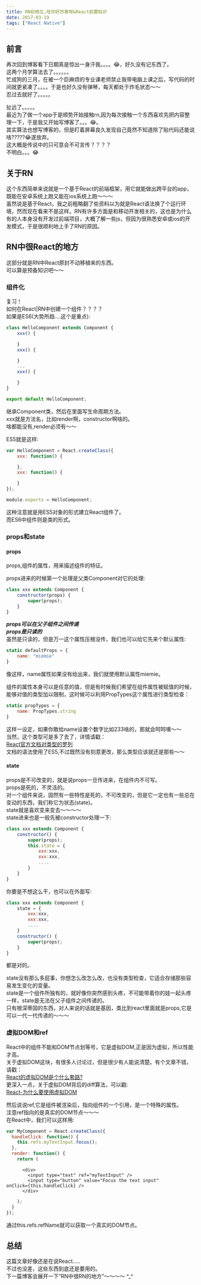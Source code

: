 ```yaml
---
title: RN初相见,哇你好厉害呀&React前置知识
date: 2017-03-19
tags: ["React Native"]
---
```

## 前言
再次回到博客看下日期真是惊出一身汗我。。。。😂，好久没有记东西了。    
这两个月学算法去了。。。。。。      
忙成狗的三月，在被一个巨麻烦的专业课老师禁止我带电脑上课之后，写代码的时间就更紧凑了。。。。于是也好久没有弹琴，每天都处于炸毛状态～～    
忍过去就好了。。。。。       

扯远了。。。。。    
最近为了做一个app于是顺势开始接触rn,因为每次接触一个东西喜欢先把内容整理一下，于是我又开始写博客了。。。😂。   
其实算法也想写博客的，但是盯着屏幕良久发现自己竟然不知道除了贴代码还能说啥?????😂遂放弃。    
这大概是传说中的只可意会不可言传？？？？   
不明白。。。😂      
     
## 关于RN
这个东西简单来说就是一个基于React的前端框架，用它就能做出跨平台的app，既能在安卓系统上跑又能在ios系统上跑～～～   
虽然说是基于React，我之前粗略翻了些资料以为就是React语法换了个运行环境，然而现在看来不是这样。RN有许多方面是和移动开发相关的，这也是为什么有的人本身没有开发过前端项目，大概了解一些js，但因为很熟悉安卓或ios的开发模式，于是很顺利地上手了RN的原因。
   
## RN中很React的地方
这部分就是RN中React原封不动移植来的东西。  
可以算是预备知识吧～～      
   
### 组件化
复习！   
如何在React|RN中创建一个组件？？？？     
如果是ES6(大势所趋....这个是重点):    
   
```js
class HelloComponent extends Component {
    xxx() {

    }
    xxx() {

    }
    ...
    xxx() {

    }
}

export default HelloComponent;
```
继承Component类，然后在里面写生命周期方法。    
xxx就是方法名，比如render啊，constructor啊啥的。     
啥都能没有,render必须有～～    
    
<!-- more --> 

ES5就是这样:    
    
```js
var HelloComponent = React.createClass({
    xxx: function() {

    },
    xxx: function() {

    }
});

module.exports = HelloComponent;
```

这种注意就是用ES5对象的形式建立React组件了。    
而ES6中组件则是类的形式。     
    
### props和state

#### props
props,组件的属性，用来描述组件的特征。  

props进来的时候第一个处理是父类Component对它的处理:    
   
```js
class xxx extends Component {
    constructor(props) {
        super(props);
    }
} 
```

***props可以在父子组件之间传递***    
***props是只读的***    
虽然是只读的，但是万一这个属性压根没传，我们也可以给它先来个默认属性:    

```js
static defaultProps = {
    name: "miemie"
}
```
像这样，name属性如果没有给出来，我们就使用默认属性miemie。     

组件的属性本身可以是任意的值，但是有时候我们希望在组件属性被赋值的时候，能够对值的类型加以限制，这时候可以利用PropTypes这个属性进行类型检查：  
   
```js
static propTypes = {
    name: PropTypes.string
} 
```

这样一设定，如果你敢给name设置个数字比如233啥的，那就会呵呵噢～～   
当然，这个类型可是多了去了，详情请戳：     
[React官方文档对类型的罗列](https://facebook.github.io/react/docs/typechecking-with-proptypes.html)     
文档的语法使用了ES5,不过既然没有刻意更改，那么类型应该就还是那些～～    
   
#### state
props是不可改变的，就是说props一旦传进来，在组件内不可写。    
props是死的，不灵活的。     
对一个组件来说，固然有一些特性是死的，不可改变的，但是它一定也有一些总在变动的东西，我们称它为状态(state)。    
state就是喜欢变来变去～～～～     
state进来也是一般先被constructor处理一下:     
    
```js
class xxx extends Component {
    constructor() {
        super(props);
        this.state = {
            xxx:xxx,
            xxx:xxx,
            ....
        }
    }
}
```
你要是不想这么干，也可以在外面写:    
    
```js
class xxx extends Component {
    state = {
        xxx:xxx,
        xxx:xxx,
        ....
    }
    constructor() {
        super(props);
    }
}
```
都是对的。     
   
state没有那么多屁事，你想怎么改怎么改，也没有类型检查，它适合存储那些容易发生变化的变量。     
state是一个组件所独有的，就好像你突然感到头疼，不可能带着你的娃一起头疼一样，state是无法在父子组件之间传递的。    
只有根深蒂固的东西，对人来说的话就是基因，类比到react里面就是props,它是可以一代一代传递的～～～     
    
### 虚拟DOM和ref
React中的组件不能和DOM节点划等号，它是虚拟DOM,正是因为虚拟，所以性能才高。     
关于虚拟DOM这块，有很多人讨论过，但是很少有人能说清楚。有个文章不错，请戳：  
[React的虚拟DOM是个什么套路?](http://mt.sohu.com/20161019/n470722901.shtml)    
更深入一点，关于虚拟DOM背后的diff算法，可以戳:    
[React-为什么要使用虚拟DOM](http://blog.csdn.net/qiqingjin/article/details/51804138)     
   
然后说说ref,它是组件被渲染后，指向组件的一个引用，是一个特殊的属性。  
注意ref指向的是真实的DOM节点～～～            
在React中，我们可以这样用:     
    
```js
var MyComponent = React.createClass({
  handleClick: function() {
    this.refs.myTextInput.focus();
  },
  render: function() {
    return (
```
```
      <div>
        <input type="text" ref="myTextInput" />
        <input type="button" value="Focus the text input"         onClick={this.handleClick} />
      </div>
```
```js
    );
  }
});
```
通过this.refs.refName就可以获取一个真实的DOM节点。      
     
## 总结
这篇文章好像还是在说React.....    
不过也没差，这些东西到底还是要用的。      
下一篇博客会展开一下“RN中很RN的地方”～～～～ ^_^





